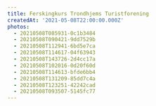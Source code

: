 ```yaml
---
title: Ferskingkurs Trondhjems Turistforening
createdAt: '2021-05-08T22:00:00.000Z'
photos:
  - 20210508T085931-0c1b3484
  - 20210508T090421-9dd7529b
  - 20210508T112941-6bd5e7ca
  - 20210508T114617-04f63943
  - 20210508T143726-2d4cc17a
  - 20210508T102016-0d20f60d
  - 20210508T114613-bfde6bb4
  - 20210508T131209-85dd7c4a
  - 20210508T123251-42242cad
  - 20210508T093507-5145fc77
---
```


